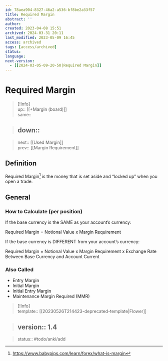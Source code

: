 ```yaml
---
id: 78aea904-8327-46a2-a536-bf8be2a33f57
title: Required Margin
abstract: ''
author: 
created: 2023-04-08 15:51
archived: 2024-03-31 20:11
last_modified: 2023-05-09 16:45
access: archived
tags: [access/archived]
status: 
language: 
next-version:
  - [[2024-03-05-09-20-50|Required Margin]]
---
```


# Required Margin

> [!Info]  
> up:: [[+Margin (board)]]  
> same::  
>

> down::
> ---  

>
> next:: [[Used Margin]]  
> prev:: [[Margin Requirement]]

## Definition

Required Margin[^1] is the money that is set aside and “locked up” when you open a trade.

## General

### How to Calculate (per position)

If the base currency is the SAME as your account’s currency:

Required Margin = Notional Value x Margin Requirement

If the base currency is DIFFERENT from your account’s currency:

Required Margin = Notional Value x Margin Requirement x Exchange Rate Between Base Currency and Account Current  

### Also Called

- Entry Margin
- Initial Margin
- Initial Entry Margin
- Maintenance Margin Required (MMR)  

> [!Info]  
> template:: [[20230526T214423-deprecated-template|Flower]]  
>

> version:: 1.4
> ---  

>
> status:: #todo/anki/add

[^1]: <https://www.babypips.com/learn/forex/what-is-margin>
